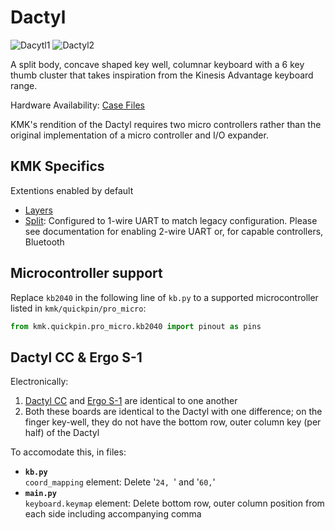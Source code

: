 # Dactyl

![Dacytl1](https://raw.githubusercontent.com/adereth/dactyl-cave/master/resources/glamourshot.png)
![Dactyl2](https://i.imgur.com/Bo11dGx.jpeg)

A split body, concave shaped key well, columnar keyboard with a 6 key thumb cluster that takes inspiration from the Kinesis Advantage keyboard range.

Hardware Availability: [Case Files](https://github.com/adereth/dactyl-keyboard)

KMK's rendition of the Dactyl requires two micro controllers rather than the original implementation of a micro controller and I/O expander. 

## KMK Specifics

Extentions enabled by default  
- [Layers](/docs/en/layers.md)
- [Split](/docs/en/split_keyboards.md): Configured to 1-wire UART to match legacy configuration. Please see documentation for enabling 2-wire UART or, for capable controllers, Bluetooth

## Microcontroller support

Replace `kb2040` in the following line of `kb.py` to a supported microcontroller listed in `kmk/quickpin/pro_micro`:

```python
from kmk.quickpin.pro_micro.kb2040 import pinout as pins
```

## Dactyl CC & Ergo S-1

Electronically:
1. [Dactyl CC](https://github.com/mjohns/dactyl-cc) and [Ergo S-1](https://github.com/wizarddata/Ergo-S-1) are identical to one another
2. Both these boards are identical to the Dactyl with one difference; on the finger key-well, they do not have the bottom row, outer column key (per half) of the Dactyl

To accomodate this, in files:
- **`kb.py`**  
`coord_mapping` element: Delete '`24, `' and '`60,`'
- **`main.py`**  
`keyboard.keymap` element: Delete bottom row, outer column position from each side including accompanying comma
